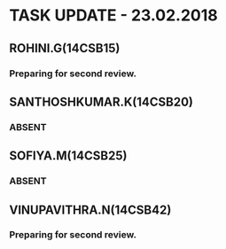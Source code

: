 # TASK UPDATE - 23.02.2018
## ROHINI.G(14CSB15)
### Preparing for second review.
## SANTHOSHKUMAR.K(14CSB20)
### ABSENT
## SOFIYA.M(14CSB25)
### ABSENT
## VINUPAVITHRA.N(14CSB42)
### Preparing for second review. 
